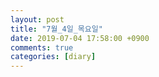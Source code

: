 ```yaml
---
layout: post
title: "7월_4일_목요일"
date: 2019-07-04 17:58:00 +0900
comments: true 
categories: [diary] 
---
```

